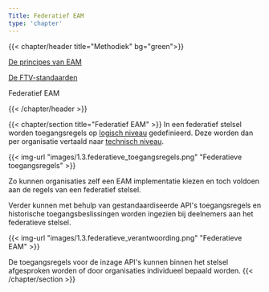 ```yaml
---
Title: Federatief EAM
type: 'chapter'
---
```


{{< chapter/header title="Methodiek" bg="green">}}

<div class="sub-navigation-wrapper">
<div class="utrecht-paragraph pt-1 sub-navigation-tab">
   <p>
      <a href="../principes">De principes van EAM</a> 
   </p>
</div>
<div class="utrecht-paragraph pt-1 sub-navigation-tab">
   <p>
      <a href="../standaarden">De FTV-standaarden</a>
   </p>
</div>
<div class="sub-navigation-tab-selected utrecht-paragraph pt-1 sub-navigation-tab">
   <p>
      Federatief EAM
   </p>
</div>
</div>

{{< /chapter/header >}}


{{< chapter/section title="Federatief EAM" >}}
In een federatief stelsel worden toegangsregels op [logisch niveau](https://docs.geostandaarden.nl/mim/mim/#beschouwingsniveau-3-logisch-informatie-of-gegevensmodel) gedefinieerd. Deze worden dan per organisatie vertaald naar [technisch niveau](https://docs.geostandaarden.nl/mim/mim/#beschouwingsniveau-3-logisch-informatie-of-gegevensmodel).

{{< img-url "images/1.3.federatieve_toegangsregels.png" "Federatieve toegangsregels" >}}

Zo kunnen organisaties zelf een EAM implementatie kiezen en toch voldoen aan de regels van een federatief stelsel.

Verder kunnen met behulp van gestandaardiseerde API's toegangsregels en historische toegangsbeslissingen worden ingezien bij deelnemers aan het federatieve stelsel.

{{< img-url "images/1.3.federatieve_verantwoording.png" "Federatieve EAM" >}}

De toegangsregels voor de inzage API's kunnen binnen het stelsel afgesproken worden of door organisaties individueel bepaald worden.
{{< /chapter/section >}}
